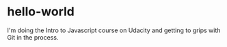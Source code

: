 # hello-world

I'm doing the Intro to Javascript course on Udacity and getting to grips with Git in the process. 
